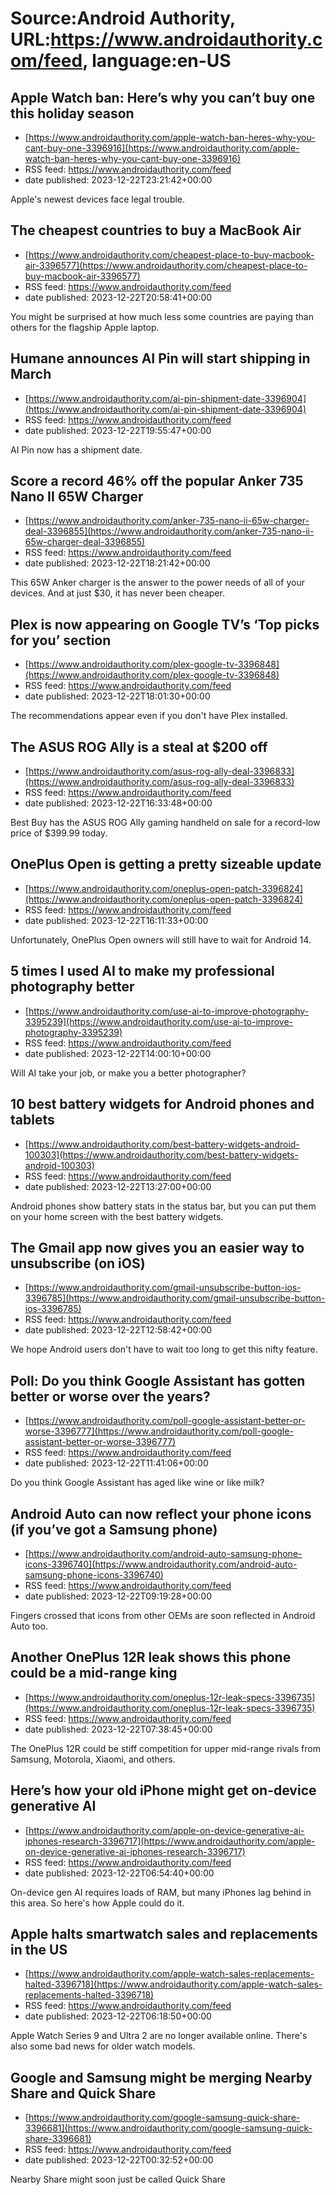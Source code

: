 # Source:Android Authority, URL:https://www.androidauthority.com/feed, language:en-US

## Apple Watch ban: Here’s why you can’t buy one this holiday season
 - [https://www.androidauthority.com/apple-watch-ban-heres-why-you-cant-buy-one-3396916](https://www.androidauthority.com/apple-watch-ban-heres-why-you-cant-buy-one-3396916)
 - RSS feed: https://www.androidauthority.com/feed
 - date published: 2023-12-22T23:21:42+00:00

Apple's newest devices face legal trouble.

## The cheapest countries to buy a MacBook Air
 - [https://www.androidauthority.com/cheapest-place-to-buy-macbook-air-3396577](https://www.androidauthority.com/cheapest-place-to-buy-macbook-air-3396577)
 - RSS feed: https://www.androidauthority.com/feed
 - date published: 2023-12-22T20:58:41+00:00

You might be surprised at how much less some countries are paying than others for the flagship Apple laptop.

## Humane announces AI Pin will start shipping in March
 - [https://www.androidauthority.com/ai-pin-shipment-date-3396904](https://www.androidauthority.com/ai-pin-shipment-date-3396904)
 - RSS feed: https://www.androidauthority.com/feed
 - date published: 2023-12-22T19:55:47+00:00

AI Pin now has a shipment date.

## Score a record 46% off the popular Anker 735 Nano II 65W Charger
 - [https://www.androidauthority.com/anker-735-nano-ii-65w-charger-deal-3396855](https://www.androidauthority.com/anker-735-nano-ii-65w-charger-deal-3396855)
 - RSS feed: https://www.androidauthority.com/feed
 - date published: 2023-12-22T18:21:42+00:00

This 65W Anker charger is the answer to the power needs of all of your devices. And at just $30, it has never been cheaper.

## Plex is now appearing on Google TV’s ‘Top picks for you’ section
 - [https://www.androidauthority.com/plex-google-tv-3396848](https://www.androidauthority.com/plex-google-tv-3396848)
 - RSS feed: https://www.androidauthority.com/feed
 - date published: 2023-12-22T18:01:30+00:00

The recommendations appear even if you don't have Plex installed.

## The ASUS ROG Ally is a steal at $200 off
 - [https://www.androidauthority.com/asus-rog-ally-deal-3396833](https://www.androidauthority.com/asus-rog-ally-deal-3396833)
 - RSS feed: https://www.androidauthority.com/feed
 - date published: 2023-12-22T16:33:48+00:00

Best Buy has the ASUS ROG Ally gaming handheld on sale for a record-low price of $399.99 today.

## OnePlus Open is getting a pretty sizeable update
 - [https://www.androidauthority.com/oneplus-open-patch-3396824](https://www.androidauthority.com/oneplus-open-patch-3396824)
 - RSS feed: https://www.androidauthority.com/feed
 - date published: 2023-12-22T16:11:33+00:00

Unfortunately, OnePlus Open owners will still have to wait for Android 14.

## 5 times I used AI to make my professional photography better
 - [https://www.androidauthority.com/use-ai-to-improve-photography-3395239](https://www.androidauthority.com/use-ai-to-improve-photography-3395239)
 - RSS feed: https://www.androidauthority.com/feed
 - date published: 2023-12-22T14:00:10+00:00

Will AI take your job, or make you a better photographer?

## 10 best battery widgets for Android phones and tablets
 - [https://www.androidauthority.com/best-battery-widgets-android-100303](https://www.androidauthority.com/best-battery-widgets-android-100303)
 - RSS feed: https://www.androidauthority.com/feed
 - date published: 2023-12-22T13:27:00+00:00

Android phones show battery stats in the status bar, but you can put them on your home screen with the best battery widgets.

## The Gmail app now gives you an easier way to unsubscribe (on iOS)
 - [https://www.androidauthority.com/gmail-unsubscribe-button-ios-3396785](https://www.androidauthority.com/gmail-unsubscribe-button-ios-3396785)
 - RSS feed: https://www.androidauthority.com/feed
 - date published: 2023-12-22T12:58:42+00:00

We hope Android users don't have to wait too long to get this nifty feature.

## Poll: Do you think Google Assistant has gotten better or worse over the years?
 - [https://www.androidauthority.com/poll-google-assistant-better-or-worse-3396777](https://www.androidauthority.com/poll-google-assistant-better-or-worse-3396777)
 - RSS feed: https://www.androidauthority.com/feed
 - date published: 2023-12-22T11:41:06+00:00

Do you think Google Assistant has aged like wine or like milk?

## Android Auto can now reflect your phone icons (if you’ve got a Samsung phone)
 - [https://www.androidauthority.com/android-auto-samsung-phone-icons-3396740](https://www.androidauthority.com/android-auto-samsung-phone-icons-3396740)
 - RSS feed: https://www.androidauthority.com/feed
 - date published: 2023-12-22T09:19:28+00:00

Fingers crossed that icons from other OEMs are soon reflected in Android Auto too.

## Another OnePlus 12R leak shows this phone could be a mid-range king
 - [https://www.androidauthority.com/oneplus-12r-leak-specs-3396735](https://www.androidauthority.com/oneplus-12r-leak-specs-3396735)
 - RSS feed: https://www.androidauthority.com/feed
 - date published: 2023-12-22T07:38:45+00:00

The OnePlus 12R could be stiff competition for upper mid-range rivals from Samsung, Motorola, Xiaomi, and others.

## Here’s how your old iPhone might get on-device generative AI
 - [https://www.androidauthority.com/apple-on-device-generative-ai-iphones-research-3396717](https://www.androidauthority.com/apple-on-device-generative-ai-iphones-research-3396717)
 - RSS feed: https://www.androidauthority.com/feed
 - date published: 2023-12-22T06:54:40+00:00

On-device gen AI requires loads of RAM, but many iPhones lag behind in this area. So here's how Apple could do it.

## Apple halts smartwatch sales and replacements in the US
 - [https://www.androidauthority.com/apple-watch-sales-replacements-halted-3396718](https://www.androidauthority.com/apple-watch-sales-replacements-halted-3396718)
 - RSS feed: https://www.androidauthority.com/feed
 - date published: 2023-12-22T06:18:50+00:00

Apple Watch Series 9 and Ultra 2 are no longer available online. There's also some bad news for older watch models.

## Google and Samsung might be merging Nearby Share and Quick Share
 - [https://www.androidauthority.com/google-samsung-quick-share-3396681](https://www.androidauthority.com/google-samsung-quick-share-3396681)
 - RSS feed: https://www.androidauthority.com/feed
 - date published: 2023-12-22T00:32:52+00:00

Nearby Share might soon just be called Quick Share

